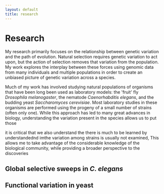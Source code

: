 ```yaml
---
layout: default
title: research
---
```


# Research

My research primarily focuses on the relationship between genetic variation and the path of evolution. Natural selection requires  genetic variation to act upon, but the action of selection removes that variation from the population. My work explores the interplay between these forces using genomic data from many individuals and multiple populations in order to create an unbiased picture of genetic variation across a species.

Much of my work has involved studying natural populations of organisms that have been long been used as laboratory models: the 'fruit' fly *Drosophila melanogaster*, the nematode *Caenorhabditis elegans*, and the budding yeast *Saccharomyces cerevisiae*. Most laboratory studies in these organisms are performed using the progeny of a small number of strains (often only one). While this approach has led to many great advances in biology, understanding the variation present in the species allows us to put those

it is critical that we also understand the  there is much to be learned by understandednd imthe variation among strains is usually not examined, This allows me to take advantage of the considerable knowledge of the biological community, while providing a broader perspective to the discoveries

## Global selective sweeps in *C. elegans*

## Functional variation in yeast
